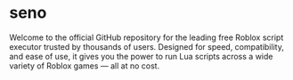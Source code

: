 # seno
Welcome to the official GitHub repository for the leading free Roblox script executor trusted by thousands of users. Designed for speed, compatibility, and ease of use, it gives you the power to run Lua scripts across a wide variety of Roblox games — all at no cost.

